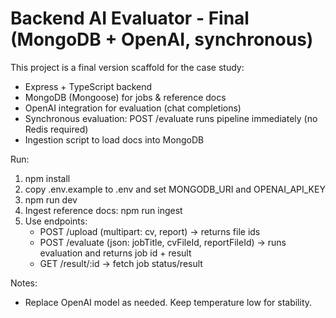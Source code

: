 # Backend AI Evaluator - Final (MongoDB + OpenAI, synchronous)

This project is a final version scaffold for the case study:
- Express + TypeScript backend
- MongoDB (Mongoose) for jobs & reference docs
- OpenAI integration for evaluation (chat completions)
- Synchronous evaluation: POST /evaluate runs pipeline immediately (no Redis required)
- Ingestion script to load docs into MongoDB

Run:
1. npm install
2. copy .env.example to .env and set MONGODB_URI and OPENAI_API_KEY
3. npm run dev
4. Ingest reference docs: npm run ingest
5. Use endpoints:
   - POST /upload (multipart: cv, report) -> returns file ids
   - POST /evaluate (json: jobTitle, cvFileId, reportFileId) -> runs evaluation and returns job id + result
   - GET /result/:id -> fetch job status/result

Notes:
- Replace OpenAI model as needed. Keep temperature low for stability.
